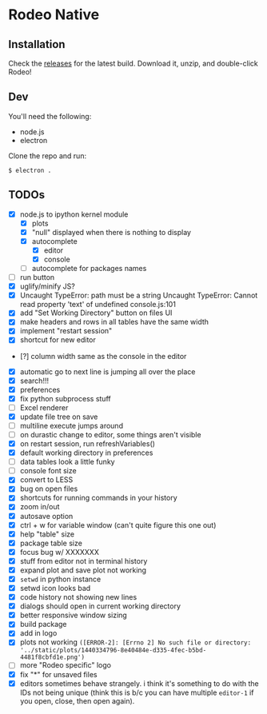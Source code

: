 # Rodeo Native

## Installation
Check the [releases](https://github.com/yhat/rodeo-native/releases) for the latest build. Download it, unzip, and double-click Rodeo!

## Dev
You'll need the following:
- node.js
- electron

Clone the repo and run:
```
$ electron .
```

## TODOs
- [x] node.js to ipython kernel module
    - [x] plots
    - [x] "null" displayed when there is nothing to display
    - [x] autocomplete
      - [x] editor
      - [x] console
    - [ ] autocomplete for packages names
- [ ] run button
- [x] uglify/minify JS?
- [x] Uncaught TypeError: path must be a string
      Uncaught TypeError: Cannot read property 'text' of undefined console.js:101
- [x] add "Set Working Directory" button on files UI
- [x] make headers and rows in all tables have the same width
- [x] implement "restart session"
- [x] shortcut for new editor
- [?] column width same as the console in the editor
- [x] automatic go to next line is jumping all over the place
- [x] search!!!
- [x] preferences
- [x] fix python subprocess stuff
- [ ] Excel renderer
- [x] update file tree on save
- [ ] multiline execute jumps around
- [ ] on durastic change to editor, some things aren't visible
- [x] on restart session, run refreshVariables()
- [x] default working directory in preferences
- [ ] data tables look a little funky
- [ ] console font size
- [x] convert to LESS
- [x] bug on open files
- [x] shortcuts for running commands in your history
- [x] zoom in/out
- [x] autosave option
- [x] ctrl + w for variable window (can't quite figure this one out)
- [x] help "table" size
- [x] package table size
- [x] focus bug w/ XXXXXXX
- [x] stuff from editor not in terminal history
- [x] expand plot and save plot not working
- [x] `setwd` in python instance
- [x] setwd icon looks bad
- [x] code history not showing new lines
- [x] dialogs should open in current working directory
- [x] better responsive window sizing
- [x] build package
- [x] add in logo
- [x] plots not working ```([ERROR-2]: [Errno 2] No such file or directory: '../static/plots/1440334796-8e40484e-d335-4fec-b5bd-4481f8cbfd1e.png')```
- [ ] more "Rodeo specific" logo
- [x] fix "*" for unsaved files
- [x] editors sometimes behave strangely. i think it's something to do with the IDs not being unique (think this is b/c you can have multiple `editor-1` if you open, close, then open again).
